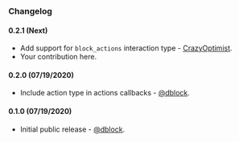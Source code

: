 ### Changelog

#### 0.2.1 (Next)

* Add support for `block_actions` interaction type - [CrazyOptimist](https://github.com/CrazyOptimist).
* Your contribution here.

#### 0.2.0 (07/19/2020)

* Include action type in actions callbacks - [@dblock](https://github.com/dblock).

#### 0.1.0 (07/19/2020)

* Initial public release - [@dblock](https://github.com/dblock).
